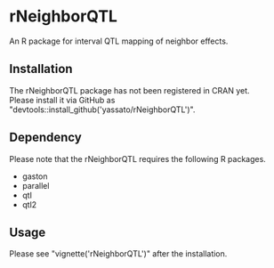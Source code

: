 # rNeighborQTL
An R package for interval QTL mapping of neighbor effects.  

## Installation
The rNeighborQTL package has not been registered in CRAN yet.  
Please install it via GitHub as "devtools::install_github('yassato/rNeighborQTL')".  

## Dependency
Please note that the rNeighborQTL requires the following R packages.  
- gaston
- parallel
- qtl
- qtl2

## Usage
Please see "vignette('rNeighborQTL')" after the installation.  
